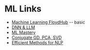 # ML Links

- [Machine Learning FloydHub](https://blog.floydhub.com/) -- basic
- [DNN & LLM](https://magazine.sebastianraschka.com/)
- [ML Mastery](https://machinelearningmastery.com/blog/)
- [Conjugate GD, PCA, SVD](https://waynemystir.github.io/)
- [Efficient Methods for NLP](https://direct.mit.edu/tacl/article/doi/10.1162/tacl_a_00577/116725/Efficient-Methods-for-Natural-Language-Processing)
